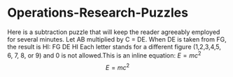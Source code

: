 # Operations-Research-Puzzles


Here is a subtraction puzzle that will keep the reader agreeably employed for several minutes.
Let AB multiplied by C = DE. When DE is taken from FG, the result is HI:
FG DE HI
Each letter stands for a different figure (1,2,3,4,5, 6, 7, 8, or 9) and 0 is not allowed.This is an inline equation: $E=mc^2$
$$E=mc^2$$
